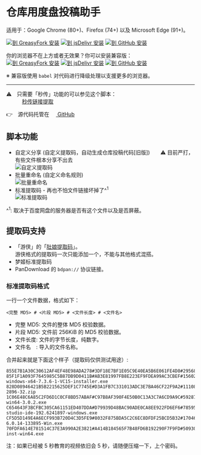 仓库用度盘投稿助手
==================

适用于：Google Chrome (80+)、Firefox (74+) 以及 Microsoft Edge (91+)。

[![到 GreasyFork 安装][btn_gf]][install_gf]
[![到 jsDelivr 安装][btn_jd]][install_jd]
[![到 GitHub 安装][btn_gh]][install_gh]

[install_gf]: https://greasyfork.org/scripts/3285
[install_gh]: https://raw.githubusercontent.com/JixunMoe/dupan-helper/main/dist/dupan-helper.user.js
[install_jd]: https://cdn.jsdelivr.net/gh/JixunMoe/dupan-helper/dist/dupan-helper.user.js

你的浏览器不在上方或者无效果？你可以安装兼容版：<br>
[![到 GreasyFork 安装][btn_gf]][install_gfl]
[![到 jsDelivr 安装][btn_jd]][install_jdl]
[![到 GitHub 安装][btn_gh]][install_ghl]

[install_gfl]: https://greasyfork.org/scripts/400800
[install_ghl]: https://raw.githubusercontent.com/JixunMoe/dupan-helper/main/dist/dupan-helper-legacy.user.js
[install_jdl]: https://cdn.jsdelivr.net/gh/JixunMoe/dupan-helper/dist/dupan-helper-legacy.user.js

※ 兼容版使用 `babel` 对代码进行降级处理以支援更多的浏览器。

[btn_gh]: https://i.loli.net/2020/04/15/uRf3yFnAUS1ztXC.png
[btn_gf]: https://i.loli.net/2020/04/15/hXDqr2SPsHWjVKI.png
[btn_jd]: https://i.loli.net/2020/04/15/PvMEgj7tsiufA83.png

---

<!-- 
<del>Chrome 插件版：[仓库用度盘投稿助手](https://chrome.google.com/webstore/detail/iaogjohjloacflojfjajlcmmoajbdpcb)</del>
源码丢了，实现内容和这个脚本（的旧版本）基本没差别。
-->

⚠　只需要「秒传」功能的可以参见这个脚本：<br>
　　　[秒传链接提取](https://greasyfork.org/scripts/424574)

👉　源代码托管在 [<img src="https://github.githubassets.com/favicons/favicon.png" width=14 /> GitHub](https://github.com/JixunMoe/dupan-helper)

## 脚本功能

* 自定义分享 (自定义提取码，自动生成仓库投稿代码[旧版])　　⚠ 目前严打，有些文件根本分享不出去  
  ![自定义提取码][custom_pwd]
* 批量重命名 (自定义命名规则)  
  ![批量重命名][batch_rename]
* 标准提取码 - 再也不怕文件链接坏掉了^<sup>1</sup>  
  ![标准提取码][std_code]

[custom_pwd]: https://cdn.jsdelivr.net/gh/jixunmoe/dupan-helper@main/doc/images/custom_pwd.png
[batch_rename]: https://cdn.jsdelivr.net/gh/jixunmoe/dupan-helper@main/doc/images/batch_rename.png
[std_code]: https://cdn.jsdelivr.net/gh/jixunmoe/dupan-helper@main/doc/images/std_code.png

^<sup>1</sup>: 取决于百度网盘的服务器是否有这个文件以及是否屏蔽。

## 提取码支持

* 「游侠」的「[肚娘提取码](http://game.ali213.net/thread-5465798-1-1.html)」。  
  游侠格式的提取码一次只能添加一个，不能与其他格式混搭。
* 梦姬标准提取码
* PanDownload 的 `bdpan://` 协议链接。

### 标准提取码格式

一行一个文件数据，格式如下：

    <完整 MD5> # <片段 MD5> # <文件长度> # <文件名>

* 完整 MD5: 文件的整体 MD5 校验数据。
* 片段 MD5: 文件前 256KiB 的 MD5 校验数据。
* 文件长度: 文件的字节长度，纯数字。
* 文件名　: 导入的文件名称。

合并起来就是下面这个样子（提取码仅供测试用途）:

```
855E7B1A30C30612AF4EF48E98ADA278#3DF18E7BF1E05C9E40EA5B6E061FE4D8#295682048#LibreOffice_6.2.4_Win_x64.msi
85F1F1A093F7645985C5B87DB9D0411B#AB3E81997FB8E223EF9FDEA99AC3CBEF#156026792#xampp-windows-x64-7.3.6-1-VC15-installer.exe
828D08946421B5B2215625DEF1C7745E#D3A1FB7C331013ADC3E7BA46CF22F9A2#111087432#MeGUI-2896-32.zip
1C06E48C6A85C2FD6D1C0CF8BD57ABAF#C97B8AF390F4E50B0C13A3C7A6CD9A9C#59287984#Wireshark-win64-3.0.2.exe
C654643F3BCFBC305CA61151ED407DDA#D79939D48BAC90ADE0CA8EE922FD6EF6#785958680#android-studio-ide-192.6241897-windows.exe
CF5D5D149E4A6ECF993B720D4C3D5FE9#8032F875BDA5C2C6EC8DFDF25BCD5B32#170460680#VirtualBox-6.0.14-133895-Win.exe
70FDFA614E781514C37E3A990A2E3821#A414B184565F7B48FD6B192290F7F9FD#50930768#eclipse-inst-win64.exe
```

注：如果已经被 5 秒教育的视频依旧会 5 秒，请随便压缩一下，上个密码。
